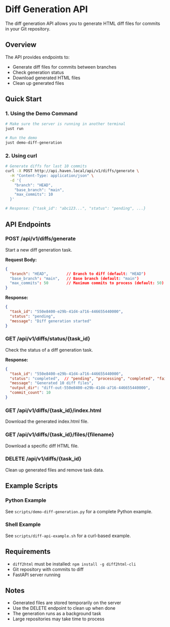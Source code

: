 # Diff Generation API

The diff generation API allows you to generate HTML diff files for commits in your Git repository.

## Overview

The API provides endpoints to:
- Generate diff files for commits between branches
- Check generation status
- Download generated HTML files
- Clean up generated files

## Quick Start

### 1. Using the Demo Command

```bash
# Make sure the server is running in another terminal
just run

# Run the demo
just demo-diff-generation
```

### 2. Using curl

```bash
# Generate diffs for last 10 commits
curl -X POST http://api.haven.local/api/v1/diffs/generate \
  -H "Content-Type: application/json" \
  -d '{
    "branch": "HEAD",
    "base_branch": "main",
    "max_commits": 10
  }'

# Response: {"task_id": "abc123...", "status": "pending", ...}
```

## API Endpoints

### POST /api/v1/diffs/generate

Start a new diff generation task.

**Request Body:**
```json
{
  "branch": "HEAD",        // Branch to diff (default: "HEAD")
  "base_branch": "main",   // Base branch (default: "main")
  "max_commits": 50        // Maximum commits to process (default: 50)
}
```

**Response:**
```json
{
  "task_id": "550e8400-e29b-41d4-a716-446655440000",
  "status": "pending",
  "message": "Diff generation started"
}
```

### GET /api/v1/diffs/status/{task_id}

Check the status of a diff generation task.

**Response:**
```json
{
  "task_id": "550e8400-e29b-41d4-a716-446655440000",
  "status": "completed",  // "pending", "processing", "completed", "failed"
  "message": "Generated 10 diff files",
  "output_dir": "diff-out-550e8400-e29b-41d4-a716-446655440000",
  "commit_count": 10
}
```

### GET /api/v1/diffs/{task_id}/index.html

Download the generated index.html file.

### GET /api/v1/diffs/{task_id}/files/{filename}

Download a specific diff HTML file.

### DELETE /api/v1/diffs/{task_id}

Clean up generated files and remove task data.

## Example Scripts

### Python Example

See `scripts/demo-diff-generation.py` for a complete Python example.

### Shell Example

See `scripts/diff-api-example.sh` for a curl-based example.

## Requirements

- `diff2html` must be installed: `npm install -g diff2html-cli`
- Git repository with commits to diff
- FastAPI server running

## Notes

- Generated files are stored temporarily on the server
- Use the DELETE endpoint to clean up when done
- The generation runs as a background task
- Large repositories may take time to process